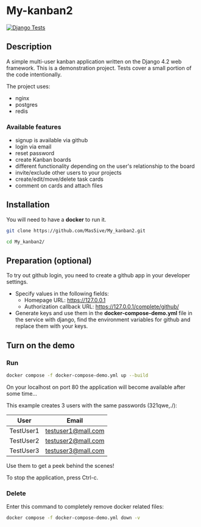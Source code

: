 # My-kanban2

[![Django Tests](https://github.com/Mas5ive/My_kanban2/actions/workflows/check.yml/badge.svg)](https://github.com/Mas5ive/My_kanban2/actions/workflows/check.yml)

## Description

A simple multi-user kanban application written on the Django 4.2 web framework. This is a demonstration project. Tests cover a small portion of the code intentionally.

The project uses:

- nginx
- postgres
- redis

### Available features

- signup is available via github
- login via email
- reset password
- create Kanban boards
- different functionality depending on the user's relationship to the board
- invite/exclude other users to your projects
- create/edit/move/delete task cards
- comment on cards and attach files

## Installation

You will need to have a **docker** to run it.

```bash
git clone https://github.com/Mas5ive/My_kanban2.git
```

```bash
cd My_kanban2/
```

## Preparation (optional)

 To try out github login, you need to create a github app in your developer settings.

- Specify values in the following fields:
  - Homepage URL: <https://127.0.0.1>
  - Authorization callback URL: <https://127.0.0.1/complete/github/>
- Generate keys and use them in the **docker-compose-demo.yml** file in the service with django, find the environment variables for github and replace them with your keys.

## Turn on the demo

### Run

```bash
docker compose -f docker-compose-demo.yml up --build
```

On your localhost on port 80 the application will become available after some time...

This example creates 3 users with the same passwords (321qwe,./):

| User      | Email                 |
|-----------|-----------------------|
| TestUser1 | <testuser1@mall.com>  |
| TestUser2 | <testuser2@mall.com>  |
| TestUser3 | <testuser3@mall.com>  |

Use them to get a peek behind the scenes!

To stop the application, press Ctrl-c.

### Delete

Enter this command to completely remove docker related files:

```bash
docker compose -f docker-compose-demo.yml down -v
```
